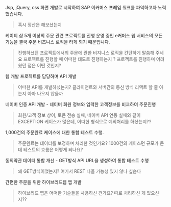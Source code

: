 Jsp, jQuery, css 화면 개발로 시작하여 SAP 이커머스 프레임 워크를 파악하고자 노력했습니다.
> 혹시 정산은  해보셨는지


케이티 샵 5개 이상의 주문 관련  프로젝트를 진행
운영 중인 e커머스 웹 서비스의 모든 기능을 결국 주문 비즈니스 로직을 타게 되기 때문입니다.
> 진행하셨던 프로젝트에서의 주문에 관한 비지니스 로직을 간단하게 말씀해 주세요
> 프로젝트를 진행할 때 어떠한 태도로 진행하는지 ?
> 프로젝트를 진행하며 어려웠던 점은 어떤 것인지?

웹 개발 프로젝트를 담당하며 API 개발
> 어떠한 API를 개발하셨는지?
> 클라이언트와 서버간의 통신 방식
> 리액트 할 줄 아는지 아마 나오지 않을까


네이버 인증 API 개발 - 네이버 회원 정보와 입력한 고객정보를 비교하여 주문진행
> 회원/고객 정보 상이, 토큰 전송 실패, 네이버 API 연동 실패와 같이 EXCEPTION 케이스가 많은데, 어떠한 형식으로 예외처리를 하셨는지??

1,000건의 주문완료 케이스에 대한 통합 테스트 수행.
> 주문완료는 데이터를 보정하며 처리한 것인가요?
> 1000건의 케이스면 규모가 큰데 테스트의 흐름은 어떻게 되나요?


동의약관 데이터 통합 개선 - GET방식 API URL을 생성하여 통합 테스트 수행
> 왜 GET방식이었는지?
> 여기서 REST 나올 가능성 있지 않나 싶슴다


간편한 주문을 위한 하이브리드웹 앱 개발
> 하이브리드 앱은 어떠한 기술들을 사용하신 건가요? 따로 처리하신 게 있으신지??

